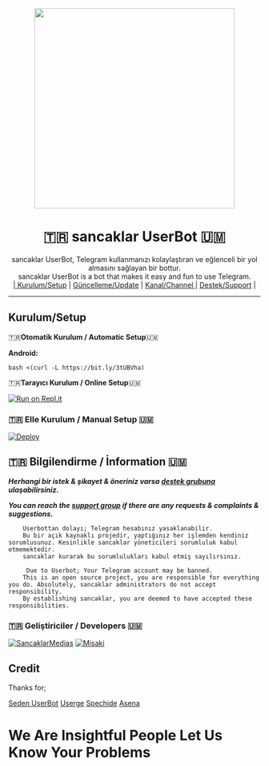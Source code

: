 
<div align="center">
  <img src="https://i.hizliresim.com/5bko3hs.jpg" width="400" height="400">
  <h1>🇹🇷 sancaklar UserBot 🇺🇲</h1>
</div>
<p align="center">
    sancaklar UserBot, Telegram kullanmanızı kolaylaştıran ve eğlenceli bir yol almasını sağlayan bir bottur. <br>
    sancaklar UserBot is a bot that makes it easy and fun to use Telegram.
    <br>
        <a href="https://github.com/SancaklarMedias/SancaklarUsersBot/blob/master/README.md#kurulum/setup">| Kurulum/Setup</a> |
        <a href="https://github.com/SancaklarMedias/SancaklarUsersBot/wiki/G%C3%BCncelleme">Güncelleme/Update</a> |
        <a href="https://t.me/SancaklarUsersBot">Kanal/Channel </a> |
        <a href="https://t.me/sancaklarSupport">Destek/Support</a> |
    <br>
</p>

----
## Kurulum/Setup
 🇹🇷**Otomatik Kurulum / Automatic Setup**🇺🇲

**Android:** 

`bash <(curl -L https://bit.ly/3tUBVha)`

🇹🇷**Tarayıcı Kurulum / Online Setup**🇺🇲

[![Run on Repl.it](https://repl.it/badge/github/SancaklarMedias/sancaklarinstaller)](https://repl.it/@SancaklarMedias/sancaklarinstaller)

### 🇹🇷 Elle Kurulum / Manual Setup 🇺🇲

[![Deploy](https://www.herokucdn.com/deploy/button.svg)](https://heroku.com/deploy?template=https://github.com/sancaklarmedias/SancaklarUsersBot)

## 🇹🇷 Bilgilendirme / İnformation 🇺🇲
***Herhangi bir istek & şikayet & öneriniz varsa [destek grubuna](https://t.me/sancaklarSupport) ulaşabilirsiniz.***

***You can reach the [support group](https://t.me/sancaklarSupport) if there are any requests & complaints & suggestions.***
```
    Userbottan dolayı; Telegram hesabınız yasaklanabilir.
    Bu bir açık kaynaklı projedir, yaptığınız her işlemden kendiniz sorumlusunuz. Kesinlikle sancaklar yöneticileri sorumluluk kabul etmemektedir.
    sancaklar kurarak bu sorumlulukları kabul etmiş sayılırsınız.
```

```
     Due to Userbot; Your Telegram account may be banned.
    This is an open source project, you are responsible for everything you do. Absolutely, sancaklar administrators do not accept responsibility.
    By establishing sancaklar, you are deemed to have accepted these responsibilities.
```

### 🇹🇷 Geliştiriciler / Developers 🇺🇲
  [![SancaklarMedias](https://github.com/SancaklarMedias.png?size=100)](https://github.com/SancaklarMedias)
 [![Misaki](https://github.com/ber4tbey.png?size=100)](https://github.com/ber4tbey)

## Credit
Thanks for;

[Seden UserBot](https://github.com/TeamDerUntergang/Telegram-UserBot)
[Userge](https://github.com/UsergeTeam/Userge)
[Spechide](https://github.com/Spechide)
[Asena](https://github.com/yusufusta/asenauserbot)

# We Are Insightful People Let Us Know Your Problems



